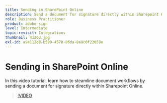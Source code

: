 ```yaml
---
title: Sending in SharePoint Online
description: Send a document for signature directly within Sharepoint Online
role: Business Practitioner
product: adobe sign
level: Intermediate
topic-revisit: Integrations
thumbnail: 41263.jpg
exl-id: a9a112e8-b599-4578-86da-8a8c6f22059e
---
```

# Sending in SharePoint Online

In this video tutorial, learn how to steamline document workflows by sending a document for signature directly within Sharepoint Online.

>[!VIDEO](https://video.tv.adobe.com/v/41263?hidetitle=true)
